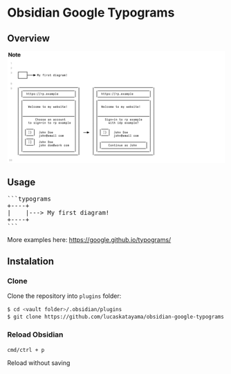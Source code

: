 # Obsidian Google Typograms

## Overview
![overview](./docs/images/overview.png)

## Usage

<pre>
```typograms
+----+
|    |---> My first diagram!
+----+
```
</pre>

More examples here:
https://google.github.io/typograms/

## Instalation

### Clone 
Clone the repository into `plugins` folder:

```sh
$ cd <vault folder>/.obsidian/plugins
$ git clone https://github.com/lucaskatayama/obsidian-google-typograms
```

### Reload Obsidian

`cmd/ctrl + p`

Reload without saving

